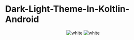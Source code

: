 # Dark-Light-Theme-In-Koltlin-Android

<p align="center">

<img src="http://www.codingwithjks.tech/Github/white.png" alt="white"/>
<img src="http://www.codingwithjks.tech/Github/black.png" alt="white"/>

</p>
